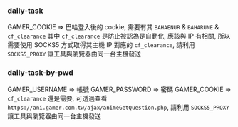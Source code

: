 ### daily-task

GAMER_COOKIE => 巴哈登入後的 cookie, 需要有其 `BAHAENUR` & `BAHARUNE` & `cf_clearance`
其中 `cf_clearance` 是防止被認為是自動化, 應該與 IP 有相關, 所以需要使用 SOCKS5 方式取得其主機 IP 對應的 `cf_clearance`, 請利用 `SOCKS5_PROXY` 讓工具與瀏覽器由同一台主機發送

### daily-task-by-pwd

GAMER_USERNAME => 帳號
GAMER_PASSWORD => 密碼
GAMER_COOKIE => `cf_clearance` 還是需要, 可透過查看 `https://ani.gamer.com.tw/ajax/animeGetQuestion.php`, 請利用 `SOCKS5_PROXY` 讓工具與瀏覽器由同一台主機發送

